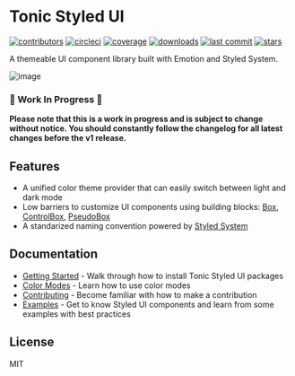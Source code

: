# Tonic Styled UI

[![contributors](https://img.shields.io/github/contributors/trendmicro-frontend/styled-ui)](https://img.shields.io/github/contributors/trendmicro-frontend/styled-ui)
[![circleci](https://circleci.com/gh/trendmicro-frontend/styled-ui.svg?style=svg)](https://circleci.com/gh/trendmicro-frontend/styled-ui)
[![coverage](https://coveralls.io/repos/github/trendmicro-frontend/styled-ui/badge.svg)](https://coveralls.io/repos/github/trendmicro-frontend/styled-ui/badge.svg)
[![downloads](https://img.shields.io/npm/dm/@trendmicro/react-styled-ui.svg?style=flat)](https://img.shields.io/npm/dm/@trendmicro/react-styled-ui.svg?style=flat)
[![last commit](https://badgen.net/github/last-commit/trendmicro-frontend/styled-ui)](https://badgen.net/github/last-commit/trendmicro-frontend/styled-ui)
[![stars](https://badgen.net/github/stars/trendmicro-frontend/styled-ui)](https://badgen.net/github/stars/trendmicro-frontend/styled-ui)

A themeable UI component library built with Emotion and Styled System.

![image](https://user-images.githubusercontent.com/447801/82400545-254a1d80-9a8a-11ea-8ced-d5c22beedc99.png)

### 🚧 Work In Progress 🚧

**Please note that this is a work in progress and is subject to change without notice. You should constantly follow the changelog for all latest changes before the v1 release.**

## Features
* A unified color theme provider that can easily switch between light and dark mode
* Low barriers to customize UI components using building blocks: [Box](https://trendmicro-frontend.github.io/styled-ui/box), [ControlBox](https://trendmicro-frontend.github.io/styled-ui/controlbox), [PseudoBox](https://trendmicro-frontend.github.io/styled-ui/pseudobox)
* A standarized naming convention powered by [Styled System](https://styled-system.com/)

## Documentation
* [Getting Started](https://trendmicro-frontend.github.io/styled-ui/getting-started) - Walk through how to install Tonic Styled UI packages
* [Color Modes](https://trendmicro-frontend.github.io/styled-ui/color-modes) - Learn how to use color modes
* [Contributing](https://trendmicro-frontend.github.io/styled-ui/contributing) - Become familiar with how to make a contribution
* [Examples](https://trendmicro-frontend.github.io/styled-ui/) - Get to know Styled UI components and learn from some examples with best practices

## License
MIT

